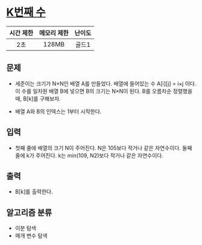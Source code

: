 # [K번째 수](https://www.acmicpc.net/problem/1300)

| 시간 제한 | 메모리 제한 | 난이도 |
| :-------: | :---------: | :----: |
|    2초    |    128MB    | 골드1  |

## 문제

- 세준이는 크기가 N×N인 배열 A를 만들었다. 배열에 들어있는 수 A[i][j] = i×j 이다. 이 수를 일차원 배열 B에 넣으면 B의 크기는 N×N이 된다. B를 오름차순 정렬했을 때, B[k]를 구해보자.

- 배열 A와 B의 인덱스는 1부터 시작한다.

## 입력

- 첫째 줄에 배열의 크기 N이 주어진다. N은 105보다 작거나 같은 자연수이다. 둘째 줄에 k가 주어진다. k는 min(109, N2)보다 작거나 같은 자연수이다.

## 출력

- B[k]를 출력한다.

## 알고리즘 분류

- 이분 탐색
- 매개 변수 탐색
